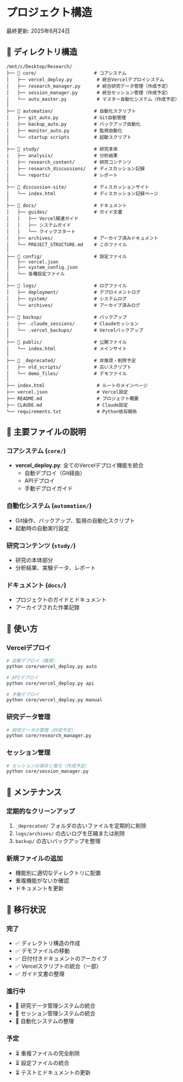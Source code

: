 # プロジェクト構造

最終更新: 2025年6月24日

## 📁 ディレクトリ構造

```
/mnt/c/Desktop/Research/
├── 📁 core/                     # コアシステム
│   ├── vercel_deploy.py         # 統合Vercelデプロイシステム
│   ├── research_manager.py      # 統合研究データ管理（作成予定）
│   ├── session_manager.py       # 統合セッション管理（作成予定）
│   └── auto_master.py           # マスター自動化システム（作成予定）
│
├── 📁 automation/               # 自動化スクリプト
│   ├── git_auto.py             # Git自動管理
│   ├── backup_auto.py          # バックアップ自動化
│   ├── monitor_auto.py         # 監視自動化
│   └── startup scripts         # 起動スクリプト
│
├── 📁 study/                    # 研究本体
│   ├── analysis/               # 分析結果
│   ├── research_content/       # 研究コンテンツ
│   ├── research_discussions/   # ディスカッション記録
│   └── reports/                # レポート
│
├── 📁 discussion-site/          # ディスカッションサイト
│   └── index.html              # ディスカッション記録ページ
│
├── 📁 docs/                     # ドキュメント
│   ├── guides/                 # ガイド文書
│   │   ├── Vercel関連ガイド
│   │   ├── システムガイド
│   │   └── クイックスタート
│   ├── archives/               # アーカイブ済みドキュメント
│   └── PROJECT_STRUCTURE.md    # このファイル
│
├── 📁 config/                   # 設定ファイル
│   ├── vercel.json
│   ├── system_config.json
│   └── 各種設定ファイル
│
├── 📁 logs/                     # ログファイル
│   ├── deployment/             # デプロイメントログ
│   ├── system/                 # システムログ
│   └── archives/               # アーカイブ済みログ
│
├── 📁 backup/                   # バックアップ
│   ├── .claude_sessions/       # Claudeセッション
│   └── .vercel_backups/        # Vercelバックアップ
│
├── 📁 public/                   # 公開ファイル
│   └── index.html              # メインサイト
│
├── 📁 _deprecated/              # 非推奨・削除予定
│   ├── old_scripts/            # 古いスクリプト
│   └── demo_files/             # デモファイル
│
├── index.html                   # ルートのメインページ
├── vercel.json                  # Vercel設定
├── README.md                    # プロジェクト概要
├── CLAUDE.md                    # Claude設定
└── requirements.txt             # Python依存関係
```

## 🔧 主要ファイルの説明

### コアシステム (`core/`)
- **vercel_deploy.py**: 全てのVercelデプロイ機能を統合
  - 自動デプロイ（Git経由）
  - APIデプロイ
  - 手動デプロイガイド

### 自動化システム (`automation/`)
- Git操作、バックアップ、監視の自動化スクリプト
- 起動時の自動実行設定

### 研究コンテンツ (`study/`)
- 研究の本体部分
- 分析結果、実験データ、レポート

### ドキュメント (`docs/`)
- プロジェクトのガイドとドキュメント
- アーカイブされた作業記録

## 🚀 使い方

### Vercelデプロイ
```bash
# 自動デプロイ（推奨）
python core/vercel_deploy.py auto

# APIデプロイ
python core/vercel_deploy.py api

# 手動デプロイ
python core/vercel_deploy.py manual
```

### 研究データ管理
```bash
# 研究データの管理（作成予定）
python core/research_manager.py
```

### セッション管理
```bash
# セッションの保存と復元（作成予定）
python core/session_manager.py
```

## 📝 メンテナンス

### 定期的なクリーンアップ
1. `_deprecated/` フォルダの古いファイルを定期的に削除
2. `logs/archives/` の古いログを圧縮または削除
3. `backup/` の古いバックアップを整理

### 新規ファイルの追加
- 機能別に適切なディレクトリに配置
- 重複機能がないか確認
- ドキュメントを更新

## 🔄 移行状況

### 完了
- ✅ ディレクトリ構造の作成
- ✅ デモファイルの移動
- ✅ 日付付きドキュメントのアーカイブ
- ✅ Vercelスクリプトの統合（一部）
- ✅ ガイド文書の整理

### 進行中
- 🔄 研究データ管理システムの統合
- 🔄 セッション管理システムの統合
- 🔄 自動化システムの整理

### 予定
- ⏳ 重複ファイルの完全削除
- ⏳ 設定ファイルの統合
- ⏳ テストとドキュメントの更新